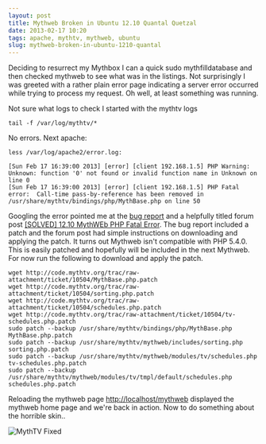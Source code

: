 ```yaml
---
layout: post
title: Mythweb Broken in Ubuntu 12.10 Quantal Quetzal
date: 2013-02-17 10:20
tags: apache, mythtv, mythweb, ubuntu
slug: mythweb-broken-in-ubuntu-1210-quantal
---
```


Deciding to resurrect my Mythbox I can a quick sudo mythfilldatabase and then checked mythweb to see what was in the listings. Not surprisingly I was greeted with a rather plain error page indicating a server error occurred while trying to process my request. Oh well, at least something was running.

Not sure what logs to check I started with the mythtv logs

	tail -f /var/log/mythtv/*

No errors. Next apache:

	less /var/log/apache2/error.log:

	[Sun Feb 17 16:39:00 2013] [error] [client 192.168.1.5] PHP Warning:  Unknown: function '0' not found or invalid function name in Unknown on line 0
	[Sun Feb 17 16:39:00 2013] [error] [client 192.168.1.5] PHP Fatal error:  Call-time pass-by-reference has been removed in /usr/share/mythtv/bindings/php/MythBase.php on line 50

Googling the error pointed me at the [bug report](http://code.mythtv.org/trac/ticket/10504) and a helpfully titled forum post  [[SOLVED] 12.10 MythWEb PHP Fatal Error](http://ubuntuforums.org/showthread.php). The bug report included a patch and the forum post had simple instructions on downloading and applying the patch. It turns out Mythweb isn't compatible with PHP 5.4.0. This is easily patched and hopefully will be included in the next Mythweb. For now run the following to download and apply the patch.

	wget http://code.mythtv.org/trac/raw-attachment/ticket/10504/MythBase.php.patch
	wget http://code.mythtv.org/trac/raw-attachment/ticket/10504/sorting.php.patch
	wget http://code.mythtv.org/trac/raw-attachment/ticket/10504/schedules.php.patch
	wget http://code.mythtv.org/trac/raw-attachment/ticket/10504/tv-schedules.php.patch
	sudo patch --backup /usr/share/mythtv/bindings/php/MythBase.php MythBase.php.patch
	sudo patch --backup /usr/share/mythtv/mythweb/includes/sorting.php sorting.php.patch
	sudo patch --backup /usr/share/mythtv/mythweb/modules/tv/schedules.php tv-schedules.php.patch
	sudo patch --backup /usr/share/mythtv/mythweb/modules/tv/tmpl/default/schedules.php schedules.php.patch

Reloading the mythweb page <http://localhost/mythweb> displayed the mythweb home page and we're back in action. Now to do something about the horrible skin..

![MythTV Fixed](|filename|/images/mythweb.png)